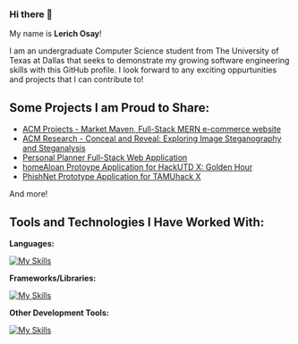 ### Hi there 👋

My name is **Lerich Osay**! 

I am an undergraduate Computer Science student from The University of Texas at Dallas that seeks to demonstrate my growing software engineering skills with this GitHub profile. I look forward to any exciting oppurtunities and projects that I can contribute to!

## Some Projects I am Proud to Share:

* [ACM Projects - Market Maven, Full-Stack MERN e-commerce website](https://github.com/acm-projects/Market-Maven)
* [ACM Research - Conceal and Reveal: Exploring Image Steganography and Steganalysis](https://github.com/ACM-Research/Conceal-and-Reveal/)
* [Personal Planner Full-Stack Web Application](https://github.com/LerichO/planner-full-stack-app)
* [homeAloan Protoype Application for HackUTD X: Golden Hour](https://github.com/LerichO/homeAloan)
* [PhishNet Prototype Application for TAMUhack X](https://github.com/keeganasmith/tamuhack2024/)

And more!

## Tools and Technologies I Have Worked With:

**Languages:**

  [![My Skills](https://skillicons.dev/icons?i=java,python,javascript,ts,html,css,c,bash,md,latex)](https://skillicons.dev)


**Frameworks/Libraries:** 

  [![My Skills](https://skillicons.dev/icons?i=react,express,flask,tailwind,angular,spring,nextjs,materialui,sklearn)](https://skillicons.dev)

**Other Development Tools:**

  [![My Skills](https://skillicons.dev/icons?i=git,mongodb,npm,nodejs,supabase,idea,vscode,vite,postman,figma,heroku)](https://skillicons.dev)

  
<!--
**LerichO/LerichO** is a ✨ _special_ ✨ repository because its `README.md` (this file) appears on your GitHub profile.

Here are some ideas to get you started:

- 🔭 I’m currently working on ...
- 🌱 I’m currently learning ...
- 👯 I’m looking to collaborate on ...
- 🤔 I’m looking for help with ...
- 💬 Ask me about ...
- 📫 How to reach me: ...
- 😄 Pronouns: ...
- ⚡ Fun fact: ...
-->

